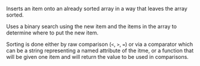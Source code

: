 Inserts an item onto an already sorted array in a way that leaves the
array sorted.

Uses a binary search using the new item and the items in the array to
determine where to put the new item.

Sorting is done either by raw comparison (`<`, `>`, `=`) or via a
comparator which can be a string representing a named attribute of the
itme, or a function that will be given one item and will return the
value to be used in comparisons.
